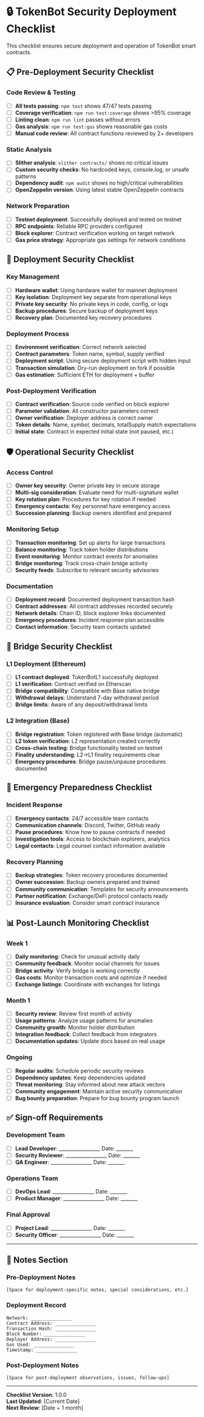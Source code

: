 # 🔒 TokenBot Security Deployment Checklist

This checklist ensures secure deployment and operation of TokenBot smart contracts.

## 📋 Pre-Deployment Security Checklist

### Code Review & Testing
- [ ] **All tests passing**: `npm test` shows 47/47 tests passing
- [ ] **Coverage verification**: `npm run test:coverage` shows >95% coverage
- [ ] **Linting clean**: `npm run lint` passes without errors
- [ ] **Gas analysis**: `npm run test:gas` shows reasonable gas costs
- [ ] **Manual code review**: All contract functions reviewed by 2+ developers

### Static Analysis
- [ ] **Slither analysis**: `slither contracts/` shows no critical issues
- [ ] **Custom security checks**: No hardcoded keys, console.log, or unsafe patterns
- [ ] **Dependency audit**: `npm audit` shows no high/critical vulnerabilities
- [ ] **OpenZeppelin version**: Using latest stable OpenZeppelin contracts

### Network Preparation
- [ ] **Testnet deployment**: Successfully deployed and tested on testnet
- [ ] **RPC endpoints**: Reliable RPC providers configured
- [ ] **Block explorer**: Contract verification working on target network
- [ ] **Gas price strategy**: Appropriate gas settings for network conditions

## 🔐 Deployment Security Checklist

### Key Management
- [ ] **Hardware wallet**: Using hardware wallet for mainnet deployment
- [ ] **Key isolation**: Deployment key separate from operational keys  
- [ ] **Private key security**: No private keys in code, config, or logs
- [ ] **Backup procedures**: Secure backup of deployment keys
- [ ] **Recovery plan**: Documented key recovery procedures

### Deployment Process
- [ ] **Environment verification**: Correct network selected
- [ ] **Contract parameters**: Token name, symbol, supply verified
- [ ] **Deployment script**: Using secure deployment script with hidden input
- [ ] **Transaction simulation**: Dry-run deployment on fork if possible
- [ ] **Gas estimation**: Sufficient ETH for deployment + buffer

### Post-Deployment Verification
- [ ] **Contract verification**: Source code verified on block explorer
- [ ] **Parameter validation**: All constructor parameters correct
- [ ] **Owner verification**: Deployer address is correct owner
- [ ] **Token details**: Name, symbol, decimals, totalSupply match expectations
- [ ] **Initial state**: Contract in expected initial state (not paused, etc.)

## 🛡️ Operational Security Checklist

### Access Control
- [ ] **Owner key security**: Owner private key in secure storage
- [ ] **Multi-sig consideration**: Evaluate need for multi-signature wallet
- [ ] **Key rotation plan**: Procedures for key rotation if needed
- [ ] **Emergency contacts**: Key personnel have emergency access
- [ ] **Succession planning**: Backup owners identified and prepared

### Monitoring Setup
- [ ] **Transaction monitoring**: Set up alerts for large transactions
- [ ] **Balance monitoring**: Track token holder distributions
- [ ] **Event monitoring**: Monitor contract events for anomalies
- [ ] **Bridge monitoring**: Track cross-chain bridge activity
- [ ] **Security feeds**: Subscribe to relevant security advisories

### Documentation
- [ ] **Deployment record**: Documented deployment transaction hash
- [ ] **Contract addresses**: All contract addresses recorded securely
- [ ] **Network details**: Chain ID, block explorer links documented
- [ ] **Emergency procedures**: Incident response plan accessible
- [ ] **Contact information**: Security team contacts updated

## 🌉 Bridge Security Checklist

### L1 Deployment (Ethereum)
- [ ] **L1 contract deployed**: TokenBotL1 successfully deployed
- [ ] **L1 verification**: Contract verified on Etherscan
- [ ] **Bridge compatibility**: Compatible with Base native bridge
- [ ] **Withdrawal delays**: Understand 7-day withdrawal period
- [ ] **Bridge limits**: Aware of any deposit/withdrawal limits

### L2 Integration (Base)
- [ ] **Bridge registration**: Token registered with Base bridge (automatic)
- [ ] **L2 token verification**: L2 representation created correctly
- [ ] **Cross-chain testing**: Bridge functionality tested on testnet
- [ ] **Finality understanding**: L2→L1 finality requirements clear
- [ ] **Emergency procedures**: Bridge pause/unpause procedures documented

## 🚨 Emergency Preparedness Checklist

### Incident Response
- [ ] **Emergency contacts**: 24/7 accessible team contacts
- [ ] **Communication channels**: Discord, Twitter, GitHub ready
- [ ] **Pause procedures**: Know how to pause contracts if needed
- [ ] **Investigation tools**: Access to blockchain explorers, analytics
- [ ] **Legal contacts**: Legal counsel contact information available

### Recovery Planning
- [ ] **Backup strategies**: Token recovery procedures documented
- [ ] **Owner succession**: Backup owners prepared and trained
- [ ] **Community communication**: Templates for security announcements
- [ ] **Partner notification**: Exchange/DeFi protocol contacts ready
- [ ] **Insurance evaluation**: Consider smart contract insurance

## 📊 Post-Launch Monitoring Checklist

### Week 1
- [ ] **Daily monitoring**: Check for unusual activity daily
- [ ] **Community feedback**: Monitor social channels for issues
- [ ] **Bridge activity**: Verify bridge is working correctly
- [ ] **Gas costs**: Monitor transaction costs and optimize if needed
- [ ] **Exchange listings**: Coordinate with exchanges for listings

### Month 1
- [ ] **Security review**: Review first month of activity
- [ ] **Usage patterns**: Analyze usage patterns for anomalies
- [ ] **Community growth**: Monitor holder distribution
- [ ] **Integration feedback**: Collect feedback from integrators
- [ ] **Documentation updates**: Update docs based on real usage

### Ongoing
- [ ] **Regular audits**: Schedule periodic security reviews
- [ ] **Dependency updates**: Keep dependencies updated
- [ ] **Threat monitoring**: Stay informed about new attack vectors
- [ ] **Community engagement**: Maintain active security communication
- [ ] **Bug bounty preparation**: Prepare for bug bounty program launch

## ✅ Sign-off Requirements

### Development Team
- [ ] **Lead Developer**: _________________ Date: _______
- [ ] **Security Reviewer**: _________________ Date: _______
- [ ] **QA Engineer**: _________________ Date: _______

### Operations Team
- [ ] **DevOps Lead**: _________________ Date: _______
- [ ] **Product Manager**: _________________ Date: _______

### Final Approval
- [ ] **Project Lead**: _________________ Date: _______
- [ ] **Security Officer**: _________________ Date: _______

---

## 📝 Notes Section

### Pre-Deployment Notes
```
[Space for deployment-specific notes, special considerations, etc.]
```

### Deployment Record
```
Network: _______________
Contract Address: _______________
Transaction Hash: _______________
Block Number: _______________
Deployer Address: _______________
Gas Used: _______________
Timestamp: _______________
```

### Post-Deployment Notes
```
[Space for post-deployment observations, issues, follow-ups]
```

---

**Checklist Version**: 1.0.0  
**Last Updated**: [Current Date]  
**Next Review**: [Date + 1 month]